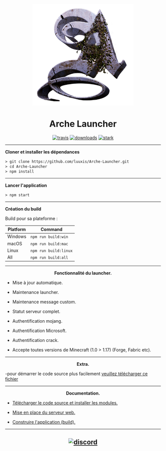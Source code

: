 <p align="center"><img src="./app/assets/images/icon/icon.png" width="65%" height="65%" alt="Arche"></p>

<h1 align="center">Arche Launcher</h1>


[<p align="center">
<img src="https://img.shields.io/badge/build-stable-orange.svg?style=for-the-badge" alt="travis">](https://github.com/luuxis/Arche-Launcher/releases) [<img src="https://img.shields.io/badge/version-v1.0.1%20pre01-orange.svg?style=for-the-badge" alt="downloads">](https://github.com/luuxis/Arche-Launcher/releases) [<img src="https://img.shields.io/badge/plateforme-win,%20mac,%20linux-blue.svg?style=for-the-badge"  height="28px" alt="stark">](https://github.com/luuxis/Arche-Launcher/releases) </p>


---

**Cloner et installer les dépendances**

```console
> git clone https://github.com/luuxis/Arche-Launcher.git
> cd Arche-Launcher
> npm install
```

---

**Lancer l'application**

```console
> npm start
```
---

**Création du build**

Build pour sa plateforme :

| Platform    | Command              |
| ----------- | -------------------- |
| Windows  | `npm run build:win`   |
| macOS    | `npm run build:mac`   |
| Linux    | `npm run build:linux` |
| All    | `npm run build:all` |

---

**<p align="center">Fonctionnalité du launcher.</p>**

- Mise à jour automatique.

- Maintenance launcher.

- Maintenance message custom.

- Statut serveur complet.

- Authentification mojang.

- Authentification Microsoft.

- Authentification crack.

- Accepte toutes versions de Minecraft (1.0 > 1.17) (Forge, Fabric etc).

---

**<p align="center">Extra.</p>**

-pour démarrer le code source plus facilement [veuillez télécharger ce fichier](https://cdn.discordapp.com/attachments/784093485794983946/858091304953315328/Arche-Launcher-dev.exe) 

---

**<p align="center">Documentation.</p>**

- [Télécharger le code source et installer les modules.](https://github.com/luuxis/Arche-Launcher/wiki/T%C3%A9l%C3%A9charger-le-code-source-et-installer-les-modules)

- [Mise en place du serveur web.](https://github.com/luuxis/Arche-Launcher/wiki/Mise-en-place-du-serveur-web)

- [Construire l'application (build).](https://github.com/luuxis/Arche-Launcher/wiki/Construire-l'application-(build))

---


[<p align="center"><img src="https://discordapp.com/api/guilds/819729377650278420/embed.png?style=banner4" alt="discord">](https://discord.gg/X54Qb9em9Y) 
---


[releases]: https://github.com/luuxis/Arche-Launcher/releases 'releases'
[build]: https://github.com/luuxis/Arche-Launcher/releases 'build'


